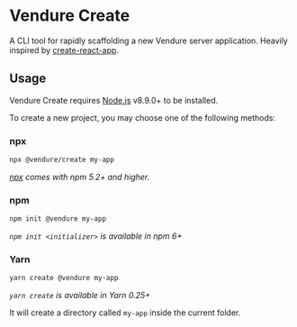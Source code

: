 # Vendure Create

A CLI tool for rapidly scaffolding a new Vendure server application. Heavily inspired by [create-react-app](https://github.com/facebook/create-react-app).

## Usage

Vendure Create requires [Node.js](https://nodejs.org/en/) v8.9.0+ to be installed.

To create a new project, you may choose one of the following methods:

### npx

```sh
npx @vendure/create my-app
```

*[npx](https://medium.com/@maybekatz/introducing-npx-an-npm-package-runner-55f7d4bd282b) comes with npm 5.2+ and higher.*

### npm

```sh
npm init @vendure my-app
```

*`npm init <initializer>` is available in npm 6+*

### Yarn

```sh
yarn create @vendure my-app
```

*`yarn create` is available in Yarn 0.25+*

It will create a directory called `my-app` inside the current folder.
